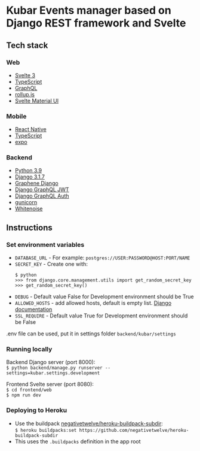 # Kubar Events manager based on Django REST framework and Svelte

## Tech stack

### Web

- [Svelte 3](https://svelte.dev/)
- [TypeScript](https://www.typescriptlang.org/)
- [GraphQL](https://graphql.org/)
- [rollup.js](https://rollupjs.org/)
- [Svelte Material UI](https://sveltematerialui.com/)

### Mobile

- [React Native](https://reactnative.dev/)
- [TypeScript](https://www.typescriptlang.org/)
- [expo](https://expo.io/)

### Backend

- [Python 3.9](https://www.python.org/)
- [Django 3.1.7](https://www.djangoproject.com/)
- [Graphene Django](https://docs.graphene-python.org/)
- [Django GraphQL JWT](https://django-graphql-jwt.domake.io/)
- [Django GraphQL Auth ](https://django-graphql-auth.readthedocs.io/)
- [gunicorn](https://gunicorn.org/)
- [Whitenoise](http://whitenoise.evans.io/)

## Instructions

### Set environment variables

- `DATABASE_URL` - For example: `postgres://USER:PASSWORD@HOST:PORT/NAME`
- `SECRET_KEY` - Create one with:
    ```
    $ python
    >>> from django.core.management.utils import get_random_secret_key
    >>> get_random_secret_key()
    ```
- `DEBUG` - Default value False for Development environment should be True
- `ALLOWED_HOSTS` - add allowed hosts, default is empty
  list. [Django documentation](https://docs.djangoproject.com/en/3.1/ref/settings/#allowed-hosts)
- `SSL_REQUIRE` - Default value True for Development environment should be False

.env file can be used, put it in settings folder `backend/kubar/settings`

### Running locally

Backend Django server (port 8000):  
`$ python backend/manage.py runserver --settings=kubar.settings.development`

Frontend Svelte server (port 8080):  
`$ cd frontend/web`  
`$ npm run dev`

### Deploying to Heroku

- Use the
  buildpack [negativetwelve/heroku-buildpack-subdir](https://github.com/negativetwelve/heroku-buildpack-subdir):  
  ```$ heroku buildpacks:set https://github.com/negativetwelve/heroku-buildpack-subdir```
- This uses the `.buildpacks` definition in the app root
